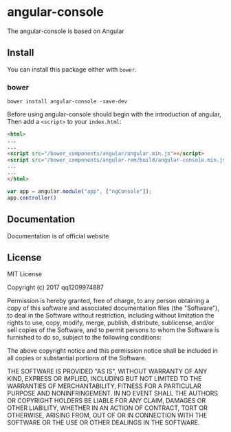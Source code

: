 # angular-console
The  angular-console is based on Angular

## Install
You can install this package either with `bower`.

### bower

```shell
bower install angular-console -save-dev
```

Before using angular-console should begin with the introduction of angular,
Then add a `<script>` to your `index.html`:

```html
<html>
...
...
<script src="/bower_components/angular/angular.min.js"></script>
<script src="/bower_components/angular-rem/build/angular-console.min.js"></script>
...
...
</html>
```

```app.js
var app = angular.module("app", ["ngConsole"]);
app.controller()
```

## Documentation

Documentation is of official website

## License

MIT License

Copyright (c) 2017 qq1209974887

Permission is hereby granted, free of charge, to any person obtaining a copy
of this software and associated documentation files (the "Software"), to deal
in the Software without restriction, including without limitation the rights
to use, copy, modify, merge, publish, distribute, sublicense, and/or sell
copies of the Software, and to permit persons to whom the Software is
furnished to do so, subject to the following conditions:

The above copyright notice and this permission notice shall be included in all
copies or substantial portions of the Software.

THE SOFTWARE IS PROVIDED "AS IS", WITHOUT WARRANTY OF ANY KIND, EXPRESS OR
IMPLIED, INCLUDING BUT NOT LIMITED TO THE WARRANTIES OF MERCHANTABILITY,
FITNESS FOR A PARTICULAR PURPOSE AND NONINFRINGEMENT. IN NO EVENT SHALL THE
AUTHORS OR COPYRIGHT HOLDERS BE LIABLE FOR ANY CLAIM, DAMAGES OR OTHER
LIABILITY, WHETHER IN AN ACTION OF CONTRACT, TORT OR OTHERWISE, ARISING FROM,
OUT OF OR IN CONNECTION WITH THE SOFTWARE OR THE USE OR OTHER DEALINGS IN THE
SOFTWARE.

